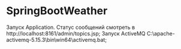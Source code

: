 # SpringBootWeather

Запуск Application. Статус сообщений смотреть в http://localhost:8161/admin/topics.jsp;
Запуск ActiveMQ C:\apache-activemq-5.15.3\bin\win64\activemq.bat;
